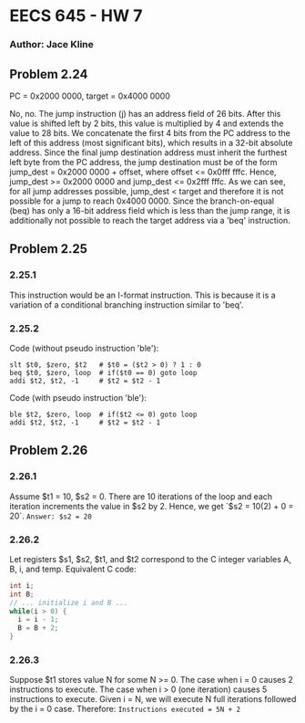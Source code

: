 # EECS 645 - HW 7
### Author: Jace Kline

## Problem 2.24

PC = 0x2000 0000, target = 0x4000 0000

No, no. The jump instruction (j) has an address field of 26 bits. After this value is shifted left by 2 bits, this value is multiplied by 4 and extends the value to 28 bits. We concatenate the first 4 bits from the PC address to the left of this address (most significant bits), which results in a 32-bit absolute address. Since the final jump destination address must inherit the furthest left byte from the PC address, the jump destination must be of the form 
jump_dest = 0x2000 0000 + offset, where offset <= 0x0fff fffc.
Hence, jump_dest >= 0x2000 0000 and jump_dest <= 0x2fff fffc.
As we can see, for all jump addresses possible, jump_dest < target and therefore it is not possible for a jump to reach 0x4000 0000. Since the branch-on-equal (beq) has only a 16-bit address field which is less than the jump range, it is additionally not possible to reach the target address via a 'beq' instruction.



## Problem 2.25

### 2.25.1
This instruction would be an I-format instruction. This is because it is a variation of a conditional branching instruction similar to 'beq'.

### 2.25.2
Code (without pseudo instruction 'ble'):
```
slt $t0, $zero, $t2   # $t0 = ($t2 > 0) ? 1 : 0
beq $t0, $zero, loop  # if($t0 == 0) goto loop
addi $t2, $t2, -1     # $t2 = $t2 - 1
```

Code (with pseudo instruction 'ble'):
```
ble $t2, $zero, loop  # if($t2 <= 0) goto loop
addi $t2, $t2, -1     # $t2 = $t2 - 1
```


## Problem 2.26

### 2.26.1
Assume $t1 = 10, $s2 = 0. There are 10 iterations of the loop and each iteration increments the value in $s2 by 2. Hence, we get `$s2 = 10(2) + 0 = 20`.
```Answer: $s2 = 20```

### 2.26.2
Let registers $s1, $s2, $t1, and $t2 correspond to the C integer variables A, B, i, and temp.
Equivalent C code:
```c
int i;
int B;
// ... initialize i and B ...
while(i > 0) {
  i = i - 1;
  B = B + 2;
}
```

### 2.26.3
Suppose $t1 stores value N for some N >= 0. The case when i = 0 causes 2 instructions to execute. The case when i > 0 (one iteration) causes 5 instructions to execute. Given i = N, we will execute N full iterations followed by the i = 0 case. Therefore:
```Instructions executed = 5N + 2```
